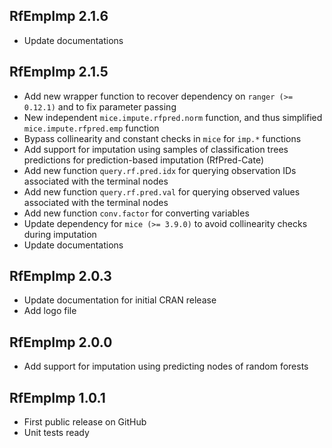 ## RfEmpImp 2.1.6
* Update documentations

## RfEmpImp 2.1.5
* Add new wrapper function to recover dependency on `ranger (>= 0.12.1)` and
to fix parameter passing
* New independent `mice.impute.rfpred.norm` function, and thus simplified
`mice.impute.rfpred.emp` function
* Bypass collinearity and constant checks in `mice` for `imp.*` functions
* Add support for imputation using samples of classification trees predictions
for prediction-based imputation (RfPred-Cate)
* Add new function `query.rf.pred.idx` for querying observation IDs associated
with the terminal nodes
* Add new function `query.rf.pred.val` for querying observed values associated
with the terminal nodes
* Add new function `conv.factor` for converting variables
* Update dependency for `mice (>= 3.9.0)` to avoid collinearity checks during
imputation
* Update documentations

## RfEmpImp 2.0.3
* Update documentation for initial CRAN release
* Add logo file

## RfEmpImp 2.0.0
* Add support for imputation using predicting nodes of random forests

## RfEmpImp 1.0.1
* First public release on GitHub
* Unit tests ready
